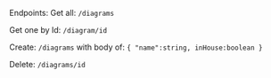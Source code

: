 Endpoints: 
Get all: `/diagrams`

Get one by Id: `/diagram/id`

Create: `/diagrams` with body of: `{ "name":string, inHouse:boolean }`

Delete: `/diagrams/id`
